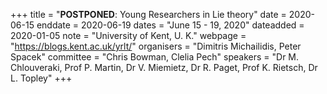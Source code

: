 +++
title = "<b>POSTPONED</b>: Young Researchers in Lie theory"
date = 2020-06-15
enddate = 2020-06-19
dates = "June 15 - 19, 2020"
dateadded = 2020-01-05
note = "University of Kent, U. K."
webpage = "https://blogs.kent.ac.uk/yrlt/"
organisers = "Dimitris Michailidis, Peter Spacek"
committee = "Chris Bowman, Clelia Pech"
speakers = "Dr M. Chlouveraki, Prof P. Martin, Dr V. Miemietz, Dr R. Paget, Prof K. Rietsch, Dr L. Topley"
+++
